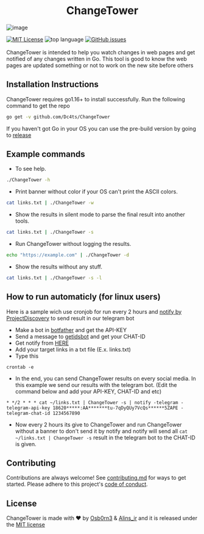 <h1 align="center"> ChangeTower </h1>

![image](https://user-images.githubusercontent.com/86517035/128545450-d6eb6163-f698-43f2-af81-37b6a3a6dd5b.png)

[![MIT License](https://img.shields.io/github/license/Dc4ts/ChangeTower?color=blue)](https://github.com/Dc4ts/ChangeTower/blob/main/LICENSE)
![top language](https://img.shields.io/github/languages/top/dc4ts/ChangeTower?color=%23000000)
[![GitHub issues](https://img.shields.io/github/issues/dc4ts/ChangeTower)](https://github.com/Dc4ts/ChangeTower/issues)
</br>
</br>
ChangeTower is intended to help you watch changes in web pages and get notified of any changes written in Go. This tool is good to know the web pages are updated something or not to work on the new site before others

## Installation Instructions

ChangeTower requires go1.16+ to install successfully. Run the following command to get the repo
```sh
go get -v github.com/Dc4ts/ChangeTower
```
If you haven't got Go in your OS you can use the pre-build version by going to [release](https://github.com/Dc4ts/ChangeTower/releases)

## Example commands


+ To see help.
```sh
./ChangeTower -h
```

+ Print banner without color if your OS can't print the ASCII colors.
```sh
cat links.txt | ./ChangeTower -w
```

+ Show the results in silent mode to parse the final result into another tools.
```sh
cat links.txt | ./ChangeTower -s
```

+ Run ChangeTower without logging the results.
```sh
echo "https://example.com" | ./ChangeTower -d
```

+ Show the results without any stuff.
```sh
cat links.txt | ./ChangeTower -s -l
```

## How to run automaticly (for linux users)

Here is a sample wich use cronjob for run every 2 hours and [notify by ProjectDiscovery](https://github.com/projectdiscovery/notify) to send result in our telegram bot
+ Make a bot in [botfather](https://t.me/BotFather) and get the API-KEY
+ Send a message to [getidsbot](https://t.me/getidsbot) and get your CHAT-ID
+ Get notify from [HERE](https://github.com/projectdiscovery/notify)
+ Add your target links in a txt file (E.x. links.txt)
+ Type this
```
crontab -e
```
+ In the end, you can send ChangeTower results on every social media. In this example we send our results with the telegram bot. (Edit the command below and add your API-KEY, CHAT-ID and etc)
```cron
* */2 * * * cat ~/links.txt | ChangeTower -s | notify -telegram -telegram-api-key 18620*****:AA*******tu-7qDyQUy7VcQs******5ZAPE -telegram-chat-id 1234567890
```
+ Now every 2 hours its give to ChangeTower and run ChangeTower without a banner to don't send it by notify and notify will send all `cat ~/links.txt | ChangeTower -s` result in the telegram bot to the CHAT-ID is given.

## Contributing

Contributions are always welcome!
See [contributing.md](https://github.com/Dc4ts/ChangeTower/blob/main/contributing.md) for ways to get started.
Please adhere to this project's [code of conduct](https://github.com/Dc4ts/ChangeTower/blob/main/CODE_OF_CONDUCT.md).

## License

ChangeTower is made with ♥️ by [Osb0rn3](https://t.me/Osb0rn3) & [Alins_ir](https://t.me/alins_ir) and it is released under the [MIT license](https://choosealicense.com/licenses/mit/)

